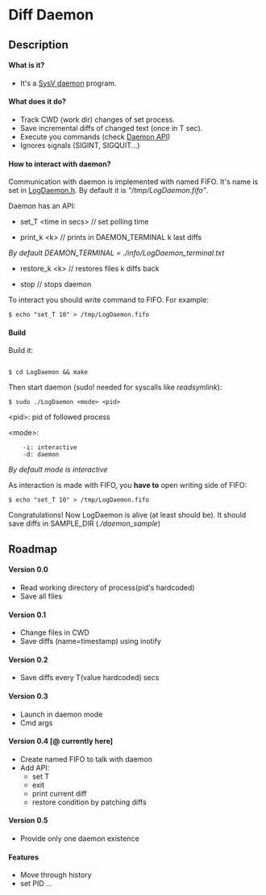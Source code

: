 # Diff Daemon

## Description

#### What is it?
* It's a [SysV daemon](https://www.freedesktop.org/software/systemd/man/daemon.html) program.

#### What does it do?
* Track CWD (work dir) changes of set process.
* Save incremental diffs of changed text (once in T sec).
* Execute you commands (check [Daemon API](#how-to-interact-with-daemon))
* Ignores signals (SIGINT, SIGQUIT...)


#### How to interact with daemon?

Communication with daemon is implemented with named FIFO.
It's name is set in [LogDaemon.h](LogDaemon.h). By default it is *"/tmp/LogDaemon.fifo"*.

Daemon has an API:

- set_T \<time in secs\> // set polling time

- print_k \<k\> // prints in DAEMON_TERMINAL k last diffs

*By default DEAMON_TERMINAL = ./info/LogDaemon_terminal.txt*

- restore_k \<k\> // restores files k diffs back

- stop // stops daemon

To interact you should write command to FIFO. For example:

```
$ echo "set_T 10" > /tmp/LogDaemon.fifo
```


#### Build

Build it:
```

$ cd LogDaemon && make
```

Then start daemon (sudo! needed for syscalls like *readsymlink*):
```
$ sudo ./LogDaemon <mode> <pid>
```

\<pid\>: pid of followed process 

\<mode\>:

        -i: interactive
        -d: daemon


*By default mode is interactive*

As interaction is made with FIFO, you **have to** open writing side of FIFO:
```
$ echo "set_T 10" > /tmp/LogDaemon.fifo
```

Congratulations! Now LogDaemon is alive (at least should be). It should save diffs in SAMPLE_DIR (*./daemon_sample*)

## Roadmap

#### Version 0.0

* Read working directory of process(pid's hardcoded)
* Save all files

#### Version 0.1

* Change files in CWD
* Save diffs (name=timestamp) using inotify

#### Version 0.2

* Save diffs every T(value hardcoded) secs

#### Version 0.3

* Launch in daemon mode
* Cmd args

#### Version 0.4 [@ currently here]

* Create named FIFO to talk with daemon
* Add API:
	* set T
	* exit
	* print current diff
	* restore condition by patching diffs

#### Version 0.5
* Provide only one daemon existence

#### Features

* Move through history
* set PID
...
